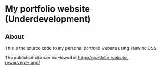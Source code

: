 # My portfolio website (Underdevelopment)


## About <a name = "about"></a>

This is the source code to my personal portfolio website using Tailwind CSS

The published site can be viewed at https://portfolio-website-rvwm.vercel.app/